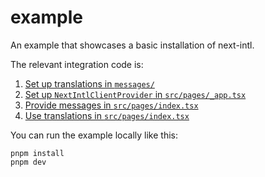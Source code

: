 # example

An example that showcases a basic installation of next-intl.

The relevant integration code is:

1. [Set up translations in `messages/`](./messages/en.json)
2. [Set up `NextIntlClientProvider` in `src/pages/_app.tsx`](./src/pages/_app.tsx#L6)
3. [Provide messages in `src/pages/index.tsx`](./src/pages/index.tsx#L20)
4. [Use translations in `src/pages/index.tsx`](./src/pages/index.tsx#L7)

You can run the example locally like this:

```
pnpm install
pnpm dev
```

